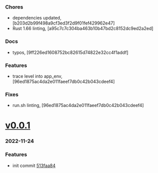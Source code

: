 ### Chores
+ dependencies updated, [b203d2b99f498a9cf3ed3f2d9f01fef429962e47]
+ Rust 1.66 linting, [a95c7c7c304ba463b10b47bd2c8152dc9ed2a2ed]

### Docs
+ typos, [9ff226ed1608752bc82615d74822e32cc4f1addf]

### Features
+ trace level into app_env, [96ed1875ac4da2e011faeef7db0c42b043cdeef4]

### Fixes
+ run.sh linting, [96ed1875ac4da2e011faeef7db0c42b043cdeef4]

# <a href='https://github.com/mrjackwills/mealpedant_backup_server/releases/tag/v0.0.1'>v0.0.1</a>
### 2022-11-24

### Features
+ init commit [513faa84](https://github.com/mrjackwills/mealpedant_backup_server/commit/513faa845690b721e58c72eea9ad7fe50e0e5301)
